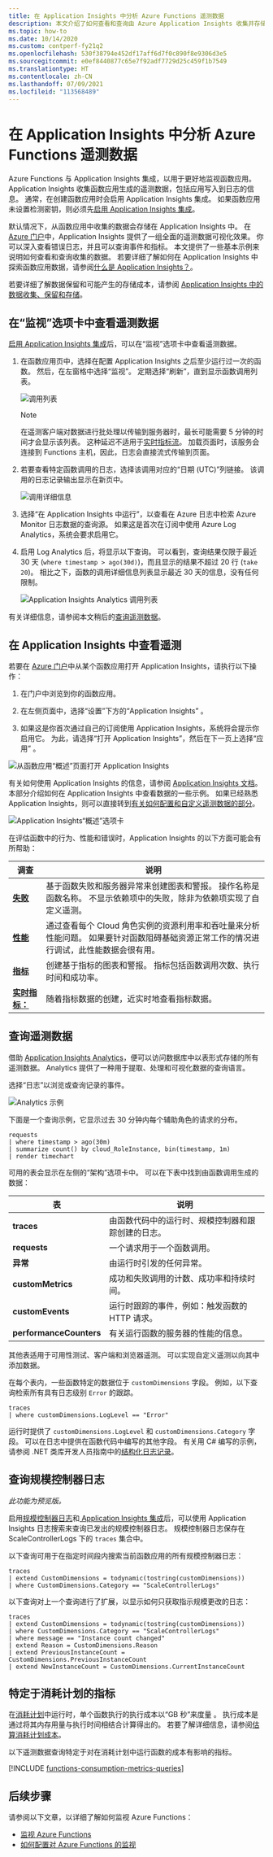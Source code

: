 ```yaml
---
title: 在 Application Insights 中分析 Azure Functions 遥测数据
description: 本文介绍了如何查看和查询由 Azure Application Insights 收集并存储在其中的 Azure Functions 遥测数据。
ms.topic: how-to
ms.date: 10/14/2020
ms.custom: contperf-fy21q2
ms.openlocfilehash: 530f38794e452df17aff6d7f0c890f8e9306d3e5
ms.sourcegitcommit: e0ef8440877c65e7f92adf7729d25c459f1b7549
ms.translationtype: HT
ms.contentlocale: zh-CN
ms.lasthandoff: 07/09/2021
ms.locfileid: "113568489"
---
```

# <a name="analyze-azure-functions-telemetry-in-application-insights"></a>在 Application Insights 中分析 Azure Functions 遥测数据 

Azure Functions 与 Application Insights 集成，以用于更好地监视函数应用。 Application Insights 收集函数应用生成的遥测数据，包括应用写入到日志的信息。 通常，在创建函数应用时会启用 Application Insights 集成。 如果函数应用未设置检测密钥，则必须先[启用 Application Insights 集成](configure-monitoring.md#enable-application-insights-integration)。 

默认情况下，从函数应用中收集的数据会存储在 Application Insights 中。 在 [Azure 门户](https://portal.azure.com)中，Application Insights 提供了一组全面的遥测数据可视化效果。 你可以深入查看错误日志，并且可以查询事件和指标。 本文提供了一些基本示例来说明如何查看和查询收集的数据。 若要详细了解如何在 Application Insights 中探索函数应用数据，请参阅[什么是 Application Insights？](../azure-monitor/app/app-insights-overview.md)。 

若要详细了解数据保留和可能产生的存储成本，请参阅 [Application Insights 中的数据收集、保留和存储](../azure-monitor/app/data-retention-privacy.md)。   

## <a name="viewing-telemetry-in-monitor-tab"></a>在“监视”选项卡中查看遥测数据

[启用 Application Insights 集成](configure-monitoring.md#enable-application-insights-integration)后，可以在“监视”选项卡中查看遥测数据。

1. 在函数应用页中，选择在配置 Application Insights 之后至少运行过一次的函数。 然后，在左窗格中选择“监视”。 定期选择“刷新”，直到显示函数调用列表。

   ![调用列表](media/functions-monitoring/monitor-tab-ai-invocations.png)

    > [!NOTE]
    > 在遥测客户端对数据进行批处理以传输到服务器时，最长可能需要 5 分钟的时间才会显示该列表。 这种延迟不适用于[实时指标流](../azure-monitor/app/live-stream.md)。 加载页面时，该服务会连接到 Functions 主机，因此，日志会直接流式传输到页面。

1. 若要查看特定函数调用的日志，选择该调用对应的“日期 (UTC)”列链接。 该调用的日志记录输出显示在新页中。

   ![调用详细信息](media/functions-monitoring/invocation-details-ai.png)

1. 选择“在 Application Insights 中运行”，以查看在 Azure 日志中检索 Azure Monitor 日志数据的查询源。 如果这是首次在订阅中使用 Azure Log Analytics，系统会要求启用它。

1. 启用 Log Analytics 后，将显示以下查询。 可以看到，查询结果仅限于最近 30 天 (`where timestamp > ago(30d)`)，而且显示的结果不超过 20 行 (`take 20`)。 相比之下，函数的调用详细信息列表显示最近 30 天的信息，没有任何限制。

   ![Application Insights Analytics 调用列表](media/functions-monitoring/ai-analytics-invocation-list.png)

有关详细信息，请参阅本文稍后的[查询遥测数据](#query-telemetry-data)。

## <a name="view-telemetry-in-application-insights"></a>在 Application Insights 中查看遥测

若要在 [Azure 门户](https://portal.azure.com)中从某个函数应用打开 Application Insights，请执行以下操作：

1. 在门户中浏览到你的函数应用。

1. 在左侧页面中，选择“设置”下方的“Application Insights” 。 

1. 如果这是你首次通过自己的订阅使用 Application Insights，系统将会提示你启用它。 为此，请选择“打开 Application Insights”，然后在下一页上选择“应用” 。

![从函数应用“概述”页面打开 Application Insights](media/functions-monitoring/ai-link.png)

有关如何使用 Application Insights 的信息，请参阅 [Application Insights 文档](/azure/application-insights/)。 本部分介绍如何在 Application Insights 中查看数据的一些示例。 如果已经熟悉 Application Insights，则可以直接转到[有关如何配置和自定义遥测数据的部分](configure-monitoring.md#configure-log-levels)。

![Application Insights“概述”选项卡](media/functions-monitoring/metrics-explorer.png)

在评估函数中的行为、性能和错误时，Application Insights 的以下方面可能会有所帮助：

| 调查 | 说明 |
| ---- | ----------- |
| **[失败](../azure-monitor/app/asp-net-exceptions.md)** |  基于函数失败和服务器异常来创建图表和警报。 操作名称是函数名称。 不显示依赖项中的失败，除非为依赖项实现了自定义遥测。 |
| **[性能](../azure-monitor/app/performance-counters.md)** | 通过查看每个 Cloud 角色实例的资源利用率和吞吐量来分析性能问题。 如果要针对函数阻碍基础资源正常工作的情况进行调试，此性能数据会很有用。 |
| **[指标](../azure-monitor/essentials/metrics-charts.md)** | 创建基于指标的图表和警报。 指标包括函数调用次数、执行时间和成功率。 |
| **[实时指标：](../azure-monitor/app/live-stream.md)** | 随着指标数据的创建，近实时地查看指标数据。 |

## <a name="query-telemetry-data"></a>查询遥测数据

借助 [Application Insights Analytics](../azure-monitor/logs/log-query-overview.md)，便可以访问数据库中以表形式存储的所有遥测数据。 Analytics 提供了一种用于提取、处理和可视化数据的查询语言。 

选择“日志”以浏览或查询记录的事件。

![Analytics 示例](media/functions-monitoring/analytics-traces.png)

下面是一个查询示例，它显示过去 30 分钟内每个辅助角色的请求的分布。

```kusto
requests
| where timestamp > ago(30m) 
| summarize count() by cloud_RoleInstance, bin(timestamp, 1m)
| render timechart
```

可用的表会显示在左侧的“架构”选项卡中。 可以在下表中找到由函数调用生成的数据：

| 表 | 说明 |
| ----- | ----------- |
| **traces** | 由函数代码中的运行时、规模控制器和跟踪创建的日志。 |
| **requests** | 一个请求用于一个函数调用。 |
| **异常** | 由运行时引发的任何异常。 |
| **customMetrics** | 成功和失败调用的计数、成功率和持续时间。 |
| **customEvents** | 运行时跟踪的事件，例如：触发函数的 HTTP 请求。 |
| **performanceCounters** | 有关运行函数的服务器的性能的信息。 |

其他表适用于可用性测试、客户端和浏览器遥测。 可以实现自定义遥测以向其中添加数据。

在每个表内，一些函数特定的数据位于 `customDimensions` 字段。  例如，以下查询检索所有具有日志级别 `Error` 的跟踪。

```kusto
traces 
| where customDimensions.LogLevel == "Error"
```

运行时提供了 `customDimensions.LogLevel` 和 `customDimensions.Category` 字段。 可以在日志中提供在函数代码中编写的其他字段。 有关用 C# 编写的示例，请参阅 .NET 类库开发人员指南中的[结构化日志记录](functions-dotnet-class-library.md#structured-logging)。

## <a name="query-scale-controller-logs"></a>查询规模控制器日志

_此功能为预览版。_

启用[规模控制器日志](configure-monitoring.md#configure-scale-controller-logs)和[ Application Insights 集成](configure-monitoring.md#enable-application-insights-integration)后，可以使用 Application Insights 日志搜索来查询已发出的规模控制器日志。 规模控制器日志保存在 ScaleControllerLogs 下的 `traces` 集合中。

以下查询可用于在指定时间段内搜索当前函数应用的所有规模控制器日志：

```kusto
traces 
| extend CustomDimensions = todynamic(tostring(customDimensions))
| where CustomDimensions.Category == "ScaleControllerLogs"
```

以下查询对上一个查询进行了扩展，以显示如何只获取指示规模更改的日志：

```kusto
traces 
| extend CustomDimensions = todynamic(tostring(customDimensions))
| where CustomDimensions.Category == "ScaleControllerLogs"
| where message == "Instance count changed"
| extend Reason = CustomDimensions.Reason
| extend PreviousInstanceCount = CustomDimensions.PreviousInstanceCount
| extend NewInstanceCount = CustomDimensions.CurrentInstanceCount
```

## <a name="consumption-plan-specific-metrics"></a>特定于消耗计划的指标

在[消耗计划](consumption-plan.md)中运行时，单个函数执行的执行成本以“GB 秒”来度量 。 执行成本是通过将其内存用量与执行时间相结合计算得出的。 若要了解详细信息，请参阅[估算消耗计划成本](functions-consumption-costs.md)。

以下遥测数据查询特定于对在消耗计划中运行函数的成本有影响的指标。

[!INCLUDE [functions-consumption-metrics-queries](../../includes/functions-consumption-metrics-queries.md)]

## <a name="next-steps"></a>后续步骤

请参阅以下文章，以详细了解如何监视 Azure Functions：

+ [监视 Azure Functions](functions-monitoring.md)
+ [如何配置对 Azure Functions 的监视](configure-monitoring.md)
